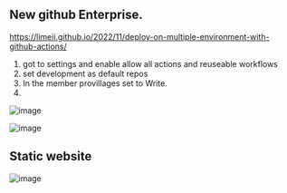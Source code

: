 ## New github Enterprise.
https://limeii.github.io/2022/11/deploy-on-multiple-environment-with-github-actions/
1. got to settings and enable allow all actions and reuseable workflows
2. set development as default repos
3. In the member provillages set to Write.
4. 



![image](https://github.com/jniranjanreddy/github-actions/assets/83489863/96946a01-3fec-42aa-afe6-9589840df3a0)

![image](https://github.com/jniranjanreddy/github-actions/assets/83489863/c5888df8-e553-4133-8564-d02985976a24)


## Static website
![image](https://github.com/jniranjanreddy/github-actions/assets/83489863/336c6461-bf95-4b12-b79a-4440743fa025)
